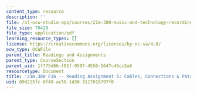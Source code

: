 ```yaml
---
content_type: resource
description: ''
file: /ol-ocw-studio-app/courses/21m-380-music-and-technology-recording-techniques-and-audio-production-fall-2016/09d225fc0f49ac581d303117010797f0_MIT21M_380F16_assn_rd05.pdf
file_size: 70429
file_type: application/pdf
learning_resource_types: []
license: https://creativecommons.org/licenses/by-nc-sa/4.0/
ocw_type: OCWFile
parent_title: Readings and Assignments
parent_type: CourseSection
parent_uid: 1f775d66-f81f-9507-4556-1647c46cc5a6
resourcetype: Document
title: '21m.380 F16 -- Reading Assignment 5: Cables, Connections & Patchbays'
uid: 09d225fc-0f49-ac58-1d30-3117010797f0
---
```

